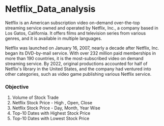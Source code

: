 # Netflix_Data_analysis
Netflix is an American subscription video on-demand over-the-top streaming service owned and operated by Netflix, Inc., a company based in Los Gatos, California. It offers films and television series from various genres, and it is available in multiple languages.

Netflix was launched on January 16, 2007, nearly a decade after Netflix, Inc. began its DVD-by-mail service. With over 232 million paid memberships in more than 190 countries, it is the most-subscribed video on demand streaming service. By 2022, original productions accounted for half of Netflix's library in the United States, and the company had ventured into other categories, such as video game publishing various Netflix service.

### Objective

1) Volume of Stock Trade
2) Netflix Stock Price - High , Open, Close
3) Netflix Stock Price - Day, Month, Year Wise
4) Top-10 Dates with Highest Stock Price
5) Top-10 Dates with Lowest Stock Price
